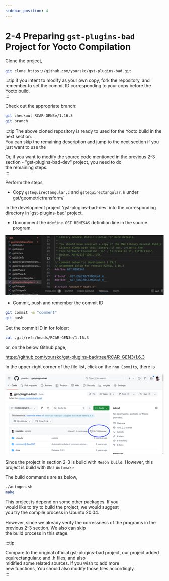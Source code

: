 ```yaml
---
sidebar_position: 4
---
```


# 2-4 Preparing `gst-plugins-bad` Project for Yocto Compilation

Clone the project,  

```bash
git clone https://github.com/yourskc/gst-plugins-bad.git
```

:::tip
if you intent to modify as your own copy, fork
the repository, and remember to set the commit ID
corresponding to your copy before the Yocto build.  
:::

Check out the appropriate branch:

```bash
git checkout RCAR-GEN3e/1.16.3
git branch
```

:::tip
The above cloned repository is ready to used
for the Yocto build in the next section.  
You can skip the remaining description and jump to the next section if you just want to use the  

Or, if you want to modify the source code mentioned in the previous 2-3 section - "gst-plugins-bad-dev" project, you need to do  
the remaining steps.  
:::

Perform the steps,  

- Copy `gstequirectangular.c` and `gstequirectangular.h` under gst/geometrictransform/  

in the development project 'gst-plugins-bad-dev' into the corresponding directory in 'gst-plugins-bad' project.

- Uncomment the `#define GST_RENESAS` definition line in the source program.

![Gst_test06](./image/Gst_test06.png)

- Commit, push and remember the commit ID  

```bash
git commit -m "comment"
git push
```

Get the commit ID in for folder:

```bash
cat .git/refs/heads/RCAR-GEN3e/1.16.3
```

or, on the below Github page,  

https://github.com/yourskc/gst-plugins-bad/tree/RCAR-GEN3/1.6.3

In the upper-right corner of the file list, click on the ```nnn Commits```, there is  

![Gst_test11](./image/Gst_test11.png)

Since the project in section 2-3 is build with ```Meson build```. However, this project is build with ```GNU Automake```  

The build commands are as below,

```bash
./autogen.sh
make
```

This project is depend on some other packages. If you  
would like to try to build the project, we would suggest  
you try the compile process in Ubuntu 20.04.  

However, since we already verify the corressness of the
programs in the previous 2-3 section. We also can skip  
the build process in this stage.

:::tip

Compare to the original official gst-plugins-bad project,
our project added equirectangular.c and .h files, and also  
midified some related sources. If you wish to add more  
new functions, You should also modify those files accordingly.  
:::
